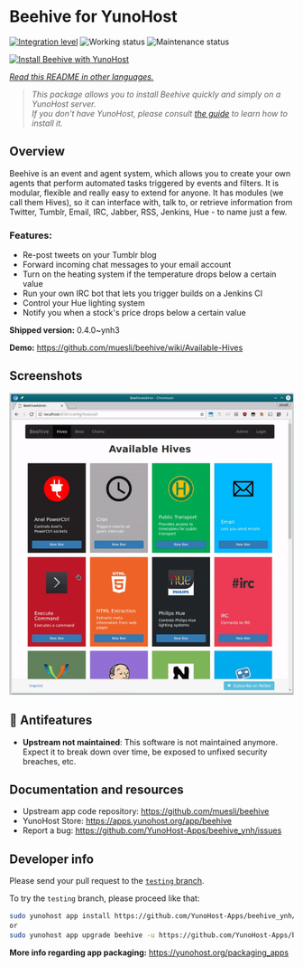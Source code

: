 <!--
N.B.: This README was automatically generated by <https://github.com/YunoHost/apps/tree/master/tools/readme_generator>
It shall NOT be edited by hand.
-->

# Beehive for YunoHost

[![Integration level](https://dash.yunohost.org/integration/beehive.svg)](https://dash.yunohost.org/appci/app/beehive) ![Working status](https://ci-apps.yunohost.org/ci/badges/beehive.status.svg) ![Maintenance status](https://ci-apps.yunohost.org/ci/badges/beehive.maintain.svg)

[![Install Beehive with YunoHost](https://install-app.yunohost.org/install-with-yunohost.svg)](https://install-app.yunohost.org/?app=beehive)

*[Read this README in other languages.](./ALL_README.md)*

> *This package allows you to install Beehive quickly and simply on a YunoHost server.*  
> *If you don't have YunoHost, please consult [the guide](https://yunohost.org/install) to learn how to install it.*

## Overview

Beehive is an event and agent system, which allows you to create your own agents that perform automated tasks triggered by events and filters. It is modular, flexible and really easy to extend for anyone. It has modules (we call them Hives), so it can interface with, talk to, or retrieve information from Twitter, Tumblr, Email, IRC, Jabber, RSS, Jenkins, Hue - to name just a few. 

### Features:

- Re-post tweets on your Tumblr blog
- Forward incoming chat messages to your email account
- Turn on the heating system if the temperature drops below a certain value
- Run your own IRC bot that lets you trigger builds on a Jenkins CI
- Control your Hue lighting system
- Notify you when a stock's price drops below a certain value


**Shipped version:** 0.4.0~ynh3

**Demo:** <https://github.com/muesli/beehive/wiki/Available-Hives>

## Screenshots

![Screenshot of Beehive](./doc/screenshots/screenshot1.gif)

## :red_circle: Antifeatures

- **Upstream not maintained**: This software is not maintained anymore. Expect it to break down over time, be exposed to unfixed security breaches, etc.

## Documentation and resources

- Upstream app code repository: <https://github.com/muesli/beehive>
- YunoHost Store: <https://apps.yunohost.org/app/beehive>
- Report a bug: <https://github.com/YunoHost-Apps/beehive_ynh/issues>

## Developer info

Please send your pull request to the [`testing` branch](https://github.com/YunoHost-Apps/beehive_ynh/tree/testing).

To try the `testing` branch, please proceed like that:

```bash
sudo yunohost app install https://github.com/YunoHost-Apps/beehive_ynh/tree/testing --debug
or
sudo yunohost app upgrade beehive -u https://github.com/YunoHost-Apps/beehive_ynh/tree/testing --debug
```

**More info regarding app packaging:** <https://yunohost.org/packaging_apps>
